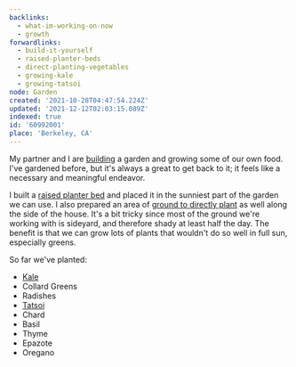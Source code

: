 ```yaml
---
backlinks:
  - what-im-working-on-now
  - growth
forwardlinks:
  - build-it-yourself
  - raised-planter-beds
  - direct-planting-vegetables
  - growing-kale
  - growing-tatsoi
node: Garden
created: '2021-10-28T04:47:54.224Z'
updated: '2021-12-12T02:03:15.089Z'
indexed: true
id: '60992001'
place: 'Berkeley, CA'
---
```


My partner and I are [building](build-it-yourself.md) a garden and growing some of our own food. I've gardened before, but it's always a great to get back to it; it feels like a necessary and meaningful endeavor.

I built a [raised planter bed](raised-planter-beds.md) and placed it in the sunniest part of the garden we can use. I also prepared an area of [ground to directly plant](direct-planting-vegetables.md) as well along the side of the house. It's a bit tricky since most of the ground we're working with is sideyard, and therefore shady at least half the day. The benefit is that we can grow lots of plants that wouldn't do so well in full sun, especially greens.

So far we've planted:

- [Kale](growing-kale.md)
- Collard Greens
- Radishes
- [Tatsoi](growing-tatsoi.md)
- Chard
- Basil
- Thyme
- Epazote
- Oregano
